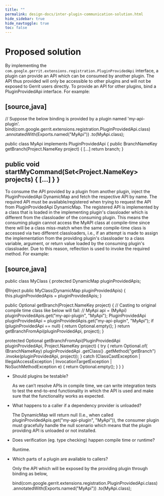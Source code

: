 ```yaml
---
title: ""
permalink: design-docs/inter-plugin-communication-solution.html
hide_sidebar: true
hide_navtoggle: true
toc: false
---
```


# Proposed solution

By implementing the `com.google.gerrit.extensions.registration.PluginProvidedApi` interface,
a plugin can provide an API which can be consumed by another plugin. The API thus provided
will only be accessible to other plugins and will not be exposed to Gerrit users directly.
To provide an API for other plugins, bind a PluginProvidedApi interface. For example:

[source,java]
----
// Suppose the below binding is provided by a plugin named 'my-api-plugin'.
bind(com.google.gerrit.extensions.registration.PluginProvidedApi.class)
    .annotatedWith(Exports.named("MyApi"))
    .to(MyApi.class);

public class MyApi implements PluginProvidedApi {
  public BranchNameKey getBranch(Project.NameKey project) {
     [...]
     return branch;
  }

  public void startMyCommand(Set<Project.NameKey> projects) {
     [...]
  }
}
----

To consume the API provided by a plugin from another plugin, inject the PluginProvidedApi
DynamicMap and fetch the respective API by name. The required API must be available/registered
when trying to request the API from PluginProvidedApi DynamicMap. The registered API is
implemented by a class that is loaded in the implementing plugin's classloader which is
different from the classloader of the consuming plugin. This means the consuming plugin cannot
access the MyAPI class at compile-time since there will be a class miss-match when the same
compile-time class is accessed via two different classloaders, i.e., if an attempt is made
to assign the implementation from the providing plugin's classloader to a class variable,
argument, or return value loaded by the consuming plugin's classloader. Due to this reason,
reflection is used to invoke the required method. For example:

[source,java]
----
public class MyClass {
  protected DynamicMap<PluginProvidedApi> pluginProvidedApis;

  @Inject
  public MyClass(DynamicMap<PluginProvidedApi> pluginProvidedApis) {
    this.pluginProvidedApis = pluginProvidedApis;
  }

  public Optional<BranchNameKey> getBranch(Project.NameKey project) {
    // Casting to original compile time class like below will fail:
    // MyApi api = (MyApi) pluginProvidedApis.get("my-api-plugin", "MyApi");
    PluginProvidedApi pluginProvidedApi = pluginProvidedApis.get("my-api-plugin", "MyApi");
    if (pluginProvidedApi == null) {
      return Optional.empty();
    }
    return getBranchFromApi(pluginProvidedApi, project);
  }

  protected Optional<BranchNameKey> getBranchFromApi(PluginProvidedApi pluginProvidedApi,
      Project.NameKey project) {
    try {
      return Optional.of(
          (BranchNameKey)
              pluginProvidedApi
                  .getClass()
                  .getMethod("getBranch")
                  .invoke(pluginProvidedApi, project));
    } catch (ClassCastException | IllegalAccessException | InvocationTargetException
        | NoSuchMethodException e) {
      return Optional.empty();
    }
  }
}



* Should plugins be testable?

    As we can’t resolve APIs in compile time, we can write integration tests to test the
    end-to-end functionality in which the API is used and make sure that the functionality works
    as expected.

* What happens to a caller if a dependency provider is unloaded?

    The DynamicMap will return null (I.e., when called pluginProvidedApis.get("my-api-plugin", "MyApi")),
    the consumer plugin must gracefully handle the null scenario which means that the plugin providing
    API is unloaded or not installed.

* Does verification (eg. type checking) happen compile time or runtime?

    Runtime.

* Which parts of a plugin are available to callers?

    Only the API which will be exposed by the providing plugin through binding as below,

    bind(com.google.gerrit.extensions.registration.PluginProvidedApi.class)
        .annotatedWith(Exports.named("MyApi"))
        .to(MyApi.class);
